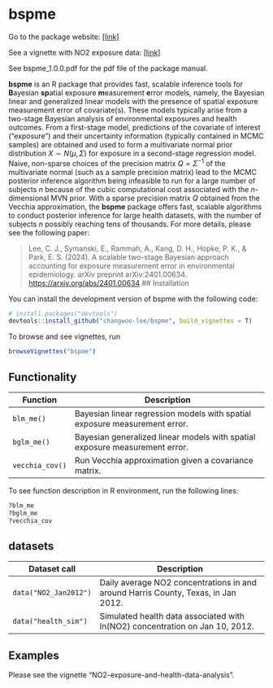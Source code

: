 
<!-- README.md is generated from README.Rmd. Please edit that file -->

# bspme

<!-- badges: start -->
<!-- badges: end -->

Go to the package website:
[\[link\]](https://changwoo-lee.github.io/bspme/)

See a vignette with NO2 exposure data:
[\[link\]](https://changwoo-lee.github.io/bspme/articles/no2-exposure-and-health-data-analysis.html)

See bspme_1.0.0.pdf for the pdf file of the package manual.

**bspme** is an R package that provides fast, scalable inference tools
for **B**ayesian **sp**atial exposure **m**easurement **e**rror models,
namely, the Bayesian linear and generalized linear models with the
presence of spatial exposure measurement error of covariate(s). These
models typically arise from a two-stage Bayesian analysis of
environmental exposures and health outcomes. From a first-stage model,
predictions of the covariate of interest (“exposure”) and their
uncertainty information (typically contained in MCMC samples) are
obtained and used to form a multivariate normal prior distribution
$X\sim N(\mu, \Sigma)$ for exposure in a second-stage regression model.
Naive, non-sparse choices of the precision matrix $Q = \Sigma^{-1}$ of
the multivariate normal (such as a sample precision matrix) lead to the
MCMC posterior inference algorithm being infeasible to run for a large
number of subjects $n$ because of the cubic computational cost
associated with the $n$-dimensional MVN prior. With a sparse precision
matrix $Q$ obtained from the Vecchia approximation, the **bspme**
package offers fast, scalable algorithms to conduct posterior inference
for large health datasets, with the number of subjects $n$ possibly
reaching tens of thousands. For more details, please see the following
paper:

> Lee, C. J., Symanski, E., Rammah, A., Kang, D. H., Hopke, P. K., &
> Park, E. S. (2024). A scalable two-stage Bayesian approach accounting
> for exposure measurement error in environmental epidemiology. arXiv
> preprint arXiv:2401.00634. <https://arxiv.org/abs/2401.00634> \##
> Installation

You can install the development version of bspme with the following
code:

``` r
# install.packages("devtools")
devtools::install_github("changwoo-lee/bspme", build_vignettes = T)
```

To browse and see vignettes, run

``` r
browseVignettes("bspme")
```

## Functionality

| Function        | Description                                                                 |
|-----------------|-----------------------------------------------------------------------------|
| `blm_me()`      | Bayesian linear regression models with spatial exposure measurement error.  |
| `bglm_me()`     | Bayesian generalized linear models with spatial exposure measurement error. |
| `vecchia_cov()` | Run Vecchia approximation given a covariance matrix.                        |

To see function description in R environment, run the following lines:

``` r
?blm_me
?bglm_me
?vecchia_cov
```

## datasets

| Dataset call          | Description                                                                       |
|-----------------------|-----------------------------------------------------------------------------------|
| `data("NO2_Jan2012")` | Daily average NO2 concentrations in and around Harris County, Texas, in Jan 2012. |
| `data("health_sim")`  | Simulated health data associated with ln(NO2) concentration on Jan 10, 2012.      |

## Examples

Please see the vignette “NO2-exposure-and-health-data-analysis”.
